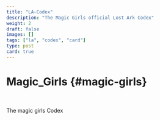 ```yaml
---
title: "LA-Codex"
description: "The Magic Girls official Lost Ark Codex"
weight: 2
draft: false
images: []
tags: ["la", "codex", "card"]
type: post
card: true
---
```


# Magic_Girls {#magic-girls}

<br>

The magic girls Codex
